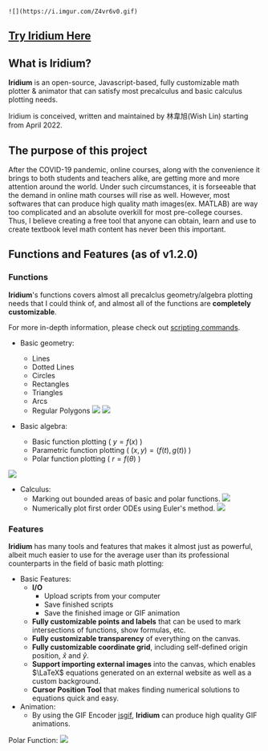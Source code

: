     ![](https://i.imgur.com/Z4vr6v0.gif)

## [Try Iridium Here](https://wish-lin.github.io/Iridium/)

## What is Iridium?
**Iridium** is an open-source, Javascript-based, fully customizable math plotter & animator that can satisfy most precalculus and basic calculus plotting needs. 

Iridium is conceived, written and maintained by 林韋旭(Wish Lin) starting from April 2022.

## The purpose of this project

After the COVID-19 pandemic, online courses, along with the convenience it brings to both students and teachers alike, are getting more and more attention around the world. Under such circumstances, it is forseeable that the demand in online math courses will rise as well. However, most softwares that can produce high quality math images(ex. MATLAB) are way too complicated and an absolute overkill for most pre-college courses. Thus, I believe creating a free tool that anyone can obtain, learn and use to create textbook level math content has never been this important. 

## Functions and Features (as of v1.2.0) 

### Functions

**Iridium**'s functions covers almost all precalclus geometry/algebra plotting needs that I could think of, and almost all of the functions are **completely customizable**.

For  more in-depth information, please check out [scripting commands](https://hackmd.io/@Wish-Lin/BkkNjgKr5).

* Basic geometry: 
    * Lines
    * Dotted Lines
    * Circles
    * Rectangles
    * Triangles
    * Arcs
    * Regular Polygons
![](https://i.imgur.com/EtCYp61.png)
![](https://i.imgur.com/SMFe9fI.png)

* Basic algebra: 
    * Basic function plotting ( $y = f(x)$ )
    * Parametric function plotting ( $(x,y) = (f(t),g(t))$ )
    * Polar function plotting ( $r = f(\theta)$ )

![](https://i.imgur.com/zXhEFpU.png)

     


* Calculus:
    * Marking out bounded areas of basic and polar functions.
![](https://i.imgur.com/tlpRRyv.png)
    * Numerically plot first order ODEs using Euler's method. 
![](https://i.imgur.com/FjtCIFx.png)







### Features

**Iridium** has many tools and features that makes it almost just as powerful, albeit much easier to use for the average user than its professional counterparts in the field of basic math plotting:

* Basic Features:
    * **I/O** 
        * Upload scripts from your computer
        * Save finished scripts
        * Save the finished image or GIF animation
    * **Fully customizable points and labels** that can be used to mark intersections of functions, show formulas, etc.
    * **Fully customizable transparency** of everything on the canvas.
    * **Fully customizable coordinate grid**, including self-defined origin position, $\hat{x}$ and $\hat{y}$.
    * **Support importing external images** into the canvas, which enables $\LaTeX$ equations generated on an external website as well as a custom background.
    * **Cursor Position Tool** that makes finding numerical solutions to equations quick and easy.
* Animation:
    * By using the GIF Encoder [jsgif](https://github.com/antimatter15/jsgif), **Iridium** can produce high quality GIF animations.

Polar Function:
    ![](https://i.imgur.com/Z4vr6v0.gif)